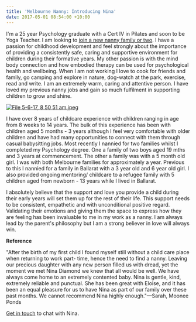 ```yaml
---
title: 'Melbourne Nanny: Introducing Nina'
date: 2017-05-01 08:54:00 +10:00
---
```


I'm a 25 year Psychology graduate with a Cert IV in Pilates and soon to be Yoga Teacher.  I am looking to [join a new nanny family or two](http://nannymatch.com.au/contact/). I have a passion for childhood development and feel strongly about the importance of providing a consistently safe, caring and supportive environment for children during their formative years. My other passion is with the mind body connection and how embodied therapy can be used for psychological health and wellbeing. When I am not working I love to cook for friends and family, go camping and explore in nature, dog-watch at the park, exercise, read and write. I am an extremely warm, caring and attentive person. I have loved my previous nanny jobs and gain so much fulfilment in supporting children to grow and shine.

[![File 5-6-17, 8 50 51 am.jpeg](/uploads/File%205-6-17,%208%2050%2051%20am.jpeg)](http://nannymatch.com.au/contact/)

I have over 8 years of childcare experience with children ranging in age from 8 weeks to 14 years. The bulk of this experience has been with children aged 5 months - 3 years although I feel very comfortable with older children and have had many opportunities to connect with them through casual babysitting jobs. Most recently I nannied for two families whilst I completed my Psychology degree. One a family of two boys aged 19 mths and 3 years at commencement. The other a family was with a 5 month old girl. I was with both Melbourne families for approximately a year. Previous to this I nannied for a family in Ballarat with a 3 year old and 6 year old girl. I also provided ongoing mentoring/ childcare to a refugee family with 5 children aged from newborn - 13 years while I lived in Ballarat.	

I absolutely believe that the support and love you provide a child during their early years will set them up for the rest of their life. This support needs to be consistent, empathetic and with unconditional positive regard. Validating their emotions and giving them the space to express how they are feeling has been invaluable to me in my work as a nanny. I am always lead by the parent's philosophy but I am a strong believer in love will always win.

**Reference**

"After the birth of my first child I found myself still without a child care place when returning to work part- time, hence the need to find a nanny. Leaving our precious daughter with any new person filled us with dread, yet the moment we met Nina Diamond we knew that all would be well. We have always come home to an extremely contented baby. Nina is gentle, kind, extremely reliable and punctual. She has been great with Eloise, and it has been an equal pleasure for us to have Nina as part of our family over these past months. We cannot recommend Nina highly enough."—Sarah, Moonee Ponds

[Get in touch](http://nannymatch.com.au/contact/) to chat with Nina.
